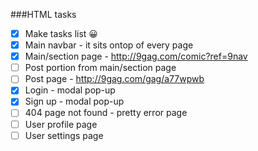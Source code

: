 
###HTML tasks 

- [x] Make tasks list   :grinning:
- [x] Main navbar - it sits ontop of every page 
- [x] Main/section page - http://9gag.com/comic?ref=9nav
- [ ] Post portion from main/section page
- [ ] Post page - http://9gag.com/gag/a77wpwb
- [x] Login - modal pop-up
- [x] Sign up - modal pop-up
- [ ] 404 page not found - pretty error page
- [ ] User profile page
- [ ] User settings page
